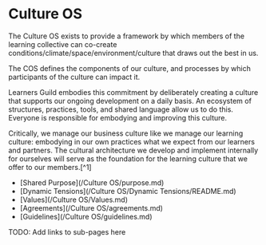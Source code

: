 # Culture OS

The Culture OS exists to provide a framework by which members of the learning collective can co-create conditions/climate/space/environment/culture that draws out the best in us.

The COS defines the components of our culture, and processes by which participants of the culture can impact it.

Learners Guild embodies this commitment by deliberately creating a culture that supports our ongoing development on a daily basis. An ecosystem of structures, practices, tools, and shared language allow us to do this. Everyone is responsible for embodying and improving this culture.

Critically, we manage our business culture like we manage our learning culture: embodying in our own practices what we expect from our learners and partners. The cultural architecture we develop and implement internally for ourselves will serve as the foundation for the learning culture that we offer to our members.[^1]


* [Shared Purpose](/Culture OS/purpose.md)
* [Dynamic Tensions](/Culture OS/Dynamic Tensions/README.md)
* [Values](/Culture OS/Values.md)
* [Agreements](/Culture OS/agreements.md)
* [Guidelines](/Culture OS/guidelines.md)


TODO: Add links to sub-pages here
